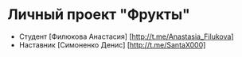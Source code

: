 # Личный проект "Фрукты" 

* Студент [Филюкова Анастасия] [http://t.me/Anastasia_Filukova]
* Наставник [Симоненко Денис] [http://t.me/SantaX000]
